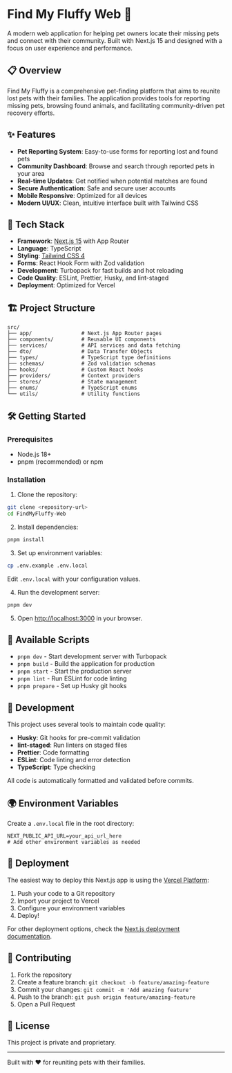 # Find My Fluffy Web 🐾

A modern web application for helping pet owners locate their missing pets and connect with their community. Built with Next.js 15 and designed with a focus on user experience and performance.

## 📋 Overview

Find My Fluffy is a comprehensive pet-finding platform that aims to reunite lost pets with their families. The application provides tools for reporting missing pets, browsing found animals, and facilitating community-driven pet recovery efforts.

## ✨ Features

- **Pet Reporting System**: Easy-to-use forms for reporting lost and found pets
- **Community Dashboard**: Browse and search through reported pets in your area
- **Real-time Updates**: Get notified when potential matches are found
- **Secure Authentication**: Safe and secure user accounts
- **Mobile Responsive**: Optimized for all devices
- **Modern UI/UX**: Clean, intuitive interface built with Tailwind CSS

## 🚀 Tech Stack

- **Framework**: [Next.js 15](https://nextjs.org/) with App Router
- **Language**: TypeScript
- **Styling**: [Tailwind CSS 4](https://tailwindcss.com/)
- **Forms**: React Hook Form with Zod validation
- **Development**: Turbopack for fast builds and hot reloading
- **Code Quality**: ESLint, Prettier, Husky, and lint-staged
- **Deployment**: Optimized for Vercel

## 🏗️ Project Structure

```
src/
├── app/                # Next.js App Router pages
├── components/         # Reusable UI components
├── services/           # API services and data fetching
├── dto/                # Data Transfer Objects
├── types/              # TypeScript type definitions
├── schemas/            # Zod validation schemas
├── hooks/              # Custom React hooks
├── providers/          # Context providers
├── stores/             # State management
├── enums/              # TypeScript enums
└── utils/              # Utility functions
```

## 🛠️ Getting Started

### Prerequisites

- Node.js 18+
- pnpm (recommended) or npm

### Installation

1. Clone the repository:

```bash
git clone <repository-url>
cd FindMyFluffy-Web
```

2. Install dependencies:

```bash
pnpm install
```

3. Set up environment variables:

```bash
cp .env.example .env.local
```

Edit `.env.local` with your configuration values.

4. Run the development server:

```bash
pnpm dev
```

5. Open [http://localhost:3000](http://localhost:3000) in your browser.

## 📜 Available Scripts

- `pnpm dev` - Start development server with Turbopack
- `pnpm build` - Build the application for production
- `pnpm start` - Start the production server
- `pnpm lint` - Run ESLint for code linting
- `pnpm prepare` - Set up Husky git hooks

## 🔧 Development

This project uses several tools to maintain code quality:

- **Husky**: Git hooks for pre-commit validation
- **lint-staged**: Run linters on staged files
- **Prettier**: Code formatting
- **ESLint**: Code linting and error detection
- **TypeScript**: Type checking

All code is automatically formatted and validated before commits.

## 🌍 Environment Variables

Create a `.env.local` file in the root directory:

```env
NEXT_PUBLIC_API_URL=your_api_url_here
# Add other environment variables as needed
```

## 🚀 Deployment

The easiest way to deploy this Next.js app is using the [Vercel Platform](https://vercel.com/new):

1. Push your code to a Git repository
2. Import your project to Vercel
3. Configure your environment variables
4. Deploy!

For other deployment options, check the [Next.js deployment documentation](https://nextjs.org/docs/app/building-your-application/deploying).

## 🤝 Contributing

1. Fork the repository
2. Create a feature branch: `git checkout -b feature/amazing-feature`
3. Commit your changes: `git commit -m 'Add amazing feature'`
4. Push to the branch: `git push origin feature/amazing-feature`
5. Open a Pull Request

## 📝 License

This project is private and proprietary.

---

Built with ❤️ for reuniting pets with their families.
